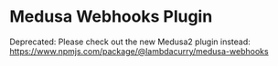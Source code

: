 # Medusa Webhooks Plugin

Deprecated: Please check out the new Medusa2 plugin instead: https://www.npmjs.com/package/@lambdacurry/medusa-webhooks
